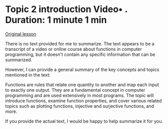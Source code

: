 # Topic 2 introduction Video• . Duration: 1 minute 1 min

[Original lesson](https://www.coursera.org/learn/uol-discrete-mathematics/lecture/dEASs/topic-2-introduction)

There is no text provided for me to summarize. The text appears to be a transcript of a video or online course about functions in computer programming, but it doesn't contain any specific information that can be summarized.

However, I can provide a general summary of the key concepts and topics mentioned in the text:

Functions are rules that relate one quantity to another and map each input to exactly one output. They are a fundamental concept in computer programming and are used extensively in most programs. The topic will introduce functions, examine function properties, and cover various related topics such as plotting functions, injective and surjective functions, and more.

If you provide the actual text, I would be happy to help summarize it for you.

